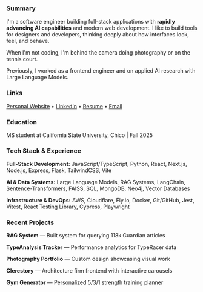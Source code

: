 ### Summary
I'm a software engineer building full-stack applications with **rapidly advancing AI capabilities** and modern web development. I like to build tools for designers and developers, thinking deeply about how interfaces look, feel, and behave.

When I'm not coding, I'm behind the camera doing photography or on the tennis court.

Previously, I worked as a frontend engineer and on applied AI research with Large Language Models.



### Links
[Personal Website](https://tusharreddy.com/) • [LinkedIn](https://www.linkedin.com/in/tushar-reddy/) • [Resume](https://tusharreddy.com/tushar_resume.pdf) • [Email](mailto:tusharreddy2023@gmail.com)



### Education
MS student at California State University, Chico | Fall 2025



### Tech Stack & Experience
**Full-Stack Development:** JavaScript/TypeScript, Python, React, Next.js, Node.js, Express, Flask, TailwindCSS, Vite

**AI & Data Systems:** Large Language Models, RAG Systems, LangChain, Sentence-Transformers, FAISS, SQL, MongoDB, Neo4j, Vector Databases

**Infrastructure & DevOps:** AWS, Cloudflare, Fly.io, Docker, Git/GitHub, Jest, Vitest, React Testing Library, Cypress, Playwright



### Recent Projects
**RAG System** — Built system for querying 118k Guardian articles

**TypeAnalysis Tracker** — Performance analytics for TypeRacer data

**Photography Portfolio** — Custom design showcasing visual work

**Clerestory** — Architecture firm frontend with interactive carousels

**Gym Generator** — Personalized 5/3/1 strength training planner
